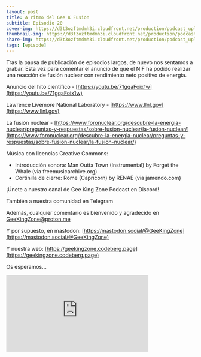 ```yaml
---
layout: post
title: A ritmo del Gee K Fusion
subtitle: Episodio 20
cover-img: https://d3t3ozftmdmh3i.cloudfront.net/production/podcast_uploaded_nologo/14743809/14743809-1619370377976-ce118b9b0f9a8.jpg
thumbnail-img: https://d3t3ozftmdmh3i.cloudfront.net/production/podcast_uploaded_nologo/14743809/14743809-1619370377976-ce118b9b0f9a8.jpg
share-img: https://d3t3ozftmdmh3i.cloudfront.net/production/podcast_uploaded_nologo/14743809/14743809-1619370377976-ce118b9b0f9a8.jpg
tags: [episode]
---
```


Tras la pausa de publicación de episodios largos, de nuevo nos sentamos a grabar. Esta vez para comentar el anuncio de que el NIF ha podido realizar una reacción de fusión nuclear con rendimiento neto positivo de energía.

Anuncio del hito científico - [https://youtu.be/71gqaFoix1w](https://youtu.be/71gqaFoix1w)

Lawrence Livemore National Laboratory - [https://www.llnl.gov](https://www.llnl.gov)

La fusión nuclear - [https://www.foronuclear.org/descubre-la-energia-nuclear/preguntas-y-respuestas/sobre-fusion-nuclear/la-fusion-nuclear/](https://www.foronuclear.org/descubre-la-energia-nuclear/preguntas-y-respuestas/sobre-fusion-nuclear/la-fusion-nuclear/)

  

Música con licencias Creative Commons:

*   Introducción sonora: Man Outta Town (Instrumental) by Forget the Whale (via freemusicarchive.org)
*   Cortinilla de cierre: Rome (Capricorn) by RENAE (via jamendo.com)

¡Únete a nuestro canal de Gee King Zone Podcast en Discord!

También a nuestra comunidad en Telegram

Además, cualquier comentario es bienvenido y agradecido en GeeKingZone@proton.me

Y por supuesto, en mastodon: [https://mastodon.social/@GeeKingZone](https://mastodon.social/@GeeKingZone)

Y nuestra web: [https://geekingzone.codeberg.page](https://geekingzone.codeberg.page)

Os esperamos...
<iframe src='https://podcasters.spotify.com/pod/show/geekingzone/embed/episodes/A-ritmo-del-Gee-K-Fusion-e1sdvl3' height='204px' width='380px' frameborder='0' scrolling='no'></iframe>